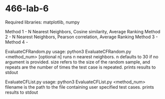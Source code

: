 # 466-lab-6

Required libraries: matplotlib, numpy

Method 1 - N Nearest Neighbors, Cosine similarity, Average Ranking
Method 2 - N Nearest Neighbors, Pearson correlation, Average Ranking
Method 3 -
Method 4 -

EvaluateCFRandom.py
usage: python3 EvaluateCFRandom.py <method_num> <size> <repeats> [optional n]
runs n nearest neighbors. n defaults to 30 if no argument is provided.
size refers to the size of the random sample, and repeats are the number of
times the test case is repeated. prints results to stdout

EvaluateCFList.py
usage: python3 EvaluateCFList.py <method_num> <filename>
filename is the path to the file containing user specified test cases.
prints results to stdout
